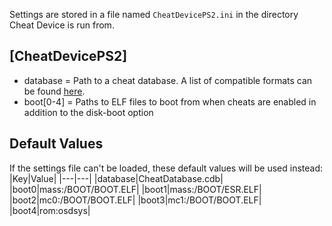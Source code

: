 Settings are stored in a file named `CheatDevicePS2.ini` in the directory Cheat Device is run from.

## [CheatDevicePS2]

* database = Path to a cheat database. A list of compatible formats can be found [here](https://github.com/root670/CheatDevicePS2/wiki/Cheats).
* boot[0-4] = Paths to ELF files to boot from when cheats are enabled in addition to the disk-boot option

## Default Values

If the settings file can't be loaded, these default values will be used instead:
|Key|Value|
|---|---|
|database|CheatDatabase.cdb|
|boot0|mass:/BOOT/BOOT.ELF|
|boot1|mass:/BOOT/ESR.ELF|
|boot2|mc0:/BOOT/BOOT.ELF|
|boot3|mc1:/BOOT/BOOT.ELF|
|boot4|rom:osdsys|